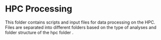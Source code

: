 # HPC Processing

This folder contains scripts and input files for data processing on the HPC. Files are separated into different folders based on the type of analyses and folder structure of the hpc folder .
